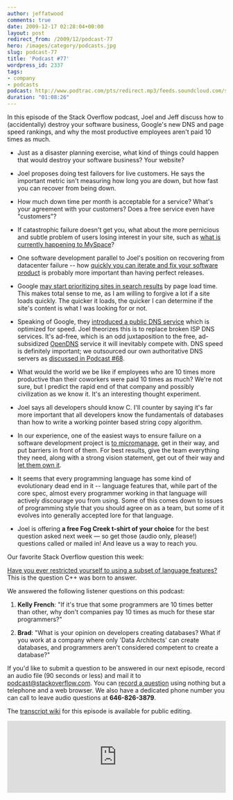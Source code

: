 ```yaml
---
author: jeffatwood
comments: true
date: 2009-12-17 02:28:04+00:00
layout: post
redirect_from: /2009/12/podcast-77
hero: /images/category/podcasts.jpg
slug: podcast-77
title: 'Podcast #77'
wordpress_id: 2337
tags:
- company
- podcasts
podcast: http://www.podtrac.com/pts/redirect.mp3/feeds.soundcloud.com/stream/14376700-stack-exchange-stack-overflow-podcast.mp3
duration: "01:08:26"
---
```



In this episode of the Stack Overflow podcast, Joel and Jeff discuss how to (accidentally) destroy your software business, Google's new DNS and page speed rankings, and why the most productive employees aren't paid 10 times as much.








  * Just as a disaster planning exercise, what kind of things could happen that would destroy your software business? Your website?  



  * Joel proposes doing test failovers for live customers. He says the important metric isn't measuring how long you are down, but how fast you can recover from being down.


  * How much down time per month is acceptable for a service? What's your agreement with your customers? Does a free service even have "customers"?


  * If catastrophic failure doesn't get you, what about the more pernicious and subtle problem of users losing interest in your site, such as [what is currently happening to MySpace](http://is.gd/5piwM)?


  * One software development parallel to Joel's position on recovering from datacenter failure -- how [quickly you can iterate and fix your software product](http://www.codinghorror.com/blog/archives/001313.html) is probably more important than having perfect releases.


  * Google [may start prioritizing sites in search results](http://www.webpronews.com/topnews/2009/11/13/google-page-speed-may-be-a-ranking-factor-in-2010) by page load time. This makes total sense to me, as I am willing to forgive a lot if a site loads quickly. The quicker it loads, the quicker I can determine if the site's content is what I was looking for or not.


  * Speaking of Google, they [introduced a public DNS service](http://code.google.com/speed/public-dns/) which is optimized for speed. Joel theorizes this is to replace broken ISP DNS services. It's ad-free, which is an odd juxtaposition to the free, ad-subsidized [OpenDNS](http://www.opendns.com/) service it will inevitably compete with. DNS speed is definitely important; we outsourced our own authoritative DNS servers as [discussed in Podcast #68](http://blog.stackoverflow.com/2009/09/podcast-68/).


  * What would the world we be like if employees who are 10 times more productive than their coworkers were paid 10 times as much? We're not sure, but I predict the rapid end of that company and possibly civilization as we know it. It's an interesting thought experiment.


  * Joel says all developers should know C. I'll counter by saying it's far more important that all developers know the fundamentals of databases than how to write a working pointer based string copy algorithm.


  * In our experience, one of the easiest ways to ensure failure on a software development project is [to micromanage](http://www.codinghorror.com/blog/archives/001205.html), get in their way, and put barriers in front of them. For best results, give the team everything they need, along with a strong vision statement, get out of their way and [let them own it](http://www.codinghorror.com/blog/archives/000219.html).  



  * It seems that every programming language has some kind of evolutionary dead end in it -- language features that, while part of the core spec, almost every programmer working in that language will actively discourage you from using. Some of this comes down to issues of programming style that you should agree on as a team, but some of it evolves into generally accepted lore for that language.  



  * Joel is offering **a free Fog Creek t-shirt of your choice** for the best question asked next week — so get those (audio only, please!) questions called or mailed in! And leave us a way to reach you.




Our favorite Stack Overflow question this week:




[Have you ever restricted yourself to using a subset of language features?](http://stackoverflow.com/questions/1867857) This is the question C++ was born to answer.




We answered the following listener questions on this podcast:






  1. **Kelly French**: "If it's true that some programmers are 10 times better than other, why don't companies pay 10 times as much for these star programmers?"


  2. **Brad**: "What is your opinion on developers creating databases? What if you work at a company where only 'Data Architects' can create databases, and programmers aren't considered competent to create a database?"





If you'd like to submit a question to be answered in our next episode, record an audio file (90 seconds or less) and mail it to [podcast@stackoverflow.com](mailto:podcast@stackoverflow.com). You can [record a question](http://blog.stackoverflow.com/index.php/2008/05/recording-podcast-questions-using-your-telephone/) using nothing but a telephone and a web browser. We also have a dedicated phone number you can call to leave audio questions at **646-826-3879**.






The [transcript wiki](https://stackoverflow.fogbugz.com/default.asp?W29113) for this episode is available for public editing.

<iframe width="100%" height="166" scrolling="no" frameborder="no" src="https://w.soundcloud.com/player/?url=https%3A//api.soundcloud.com/tracks/14376700&amp;color=ff5500&amp;auto_play=false&amp;hide_related=false&amp;show_comments=true&amp;show_user=true&amp;show_reposts=false"></iframe>
